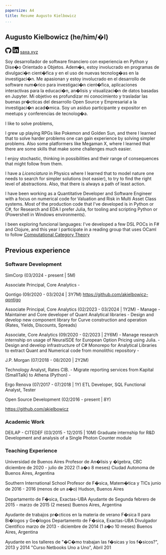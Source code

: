 ```yaml
---
papersize: A4
title: Resume Augusto Kielbowicz
...
```


## Augusto Kielbowicz (he/him/�l)

[<img src="./github.svg" width="20px">](https://github.com/akielbowicz)
[<img src="./linkedin.svg" width="20px">](https://www.linkedin.com/in/augusto-kiel/)
[saxa.xyz](https://saxa.xyz/en)

Soy desarrollador de software financiero con experiencia en Python y Dise�o Orientado a Objetos.
Adem�s, estoy involucrado en programas de divulgaci�n cient�fica y en el uso de nuevas tecnolog�as en la investigaci�n. Me apasionan y estoy involucrado en el desarrollo de software num�rico para investigaci�n cient�fica, aplicaciones interactivas para la educaci�n, an�lisis y visualizaci�n de datos basadas en Jupyter.
Mi objetivo es profundizar mi conocimiento y trasladar las buenas pr�cticas del desarrollo Open Source y Empresarial a la investigaci�n acad�mica.
Soy un asiduo participante y expositor en meetups y conferencias de tecnolog�a.


I like to solve problems,

I grew up playing RPGs like Pokemon and Golden Sun, and there I learned that to solve harder problems one can gain experience by solving simpler problems. Also some platformers like Megaman X, where I learned that there are some skills that make some challenges much easier.

I enjoy stochastic, thinking in possibilities and their range of consequences that might follow from them.

I have a *Licenciatura* in Physics where I learned that to model nature one needs to search for simpler solutions (not easier), to try to find the right level of abstractions. Also, that there is always a path of least action.

I have been working as a Quantitative Developer and Software Engineer with a focus on numerical code for Valuation and Risk in Multi Asset Class systems. Most of the production code that I've developed is in Python or C#, for Research and EDA I prefer Julia, for tooling and scripting Python or (Powershell in Windows environments).

I been exploring funcional languages: I've developed a few DSL POCs in F# and Clojure, and this year I participate in a reading group that uses OCaml to follow [Computational Category Theory](http://www.cs.man.ac.uk/~david/categories/book/book.pdf)


## Previous experience

### Software Development

SimCorp (03/2024 - present | 5M)

Associate Principal, Core Analytics
	- 

Qontigo (09/2020 - 03/2024 | 3Y7M)
https://github.com/akielbowicz-qontigo

Associate Principal, Core Analytics (02/2023 - 03/2024 | 1Y2M)
	  - Manage 
	  - Maintainer and Core developer of Quant Analytical libraries
	  - Design and develop new component library for Curve construction and operation (Rates, Yields, Discounts, Spreads)
	  
Associate, Core Analytics (09/2020 - 02/2023 | 2Y6M)
	- Manage research internship on usage of NeuralSDE for European Option Pricing using Julia.
	- Design and develop infrastructure of C# Monorepo for Analytical Libraries to extract Quant and Numerical code from monolithic repository 
	- 

J.P. Morgan (07/2018 - 08/2020 | 2Y2M)

Technology Analyst, Rates CIB.
	- Migrate reporting services from Kapital (SmallTalk) to Athena (Python)
	- 


Ergo Renova (07/2017 - 07/2018 | 1Y)
ETL Developer, SQL Functional  Analyst, Tester


Open Source Development (02/2016 - present | 8Y)

https://github.com/akielbowicz

### Academic Work

[]()

[]()

DEILAP - CITEDEF (03/2015 - 12/2015 | 10M)
Graduate internship for R&D
Development and analysis of a Single Photon Counter module

### Teaching Experience

Universidad de Buenos Aires
Profesor de An�lisis y �lgebra, CBC
diciembre de 2020 - julio de 2022 (1 a�o 8 meses)
Ciudad Autonoma de Buenos Aires, Argentina

Southern International School
Profesor de F�sica, Matem�tica y TICs
junio de 2016 - 2016 (menos de un a�o)
Hudson, Buenos Aires


Departamento de F�sica, Exactas-UBA
Ayudante de Segunda
febrero de 2015 - marzo de 2015 (2 meses)
Buenos Aires, Argentina

Ayudante de trabajos pr�cticos en la materia de verano F�sica II para Bi�logos
y Ge�logos
Departamento de F�sica, Exactas-UBA
Divulgador Cientifico
marzo de 2013 - diciembre de 2014 (1 a�o 10 meses)
Buenos Aires, Argentina

Ayudante en los talleres de
"�C�mo trabajan las f�sicas y los f�sicos?", 2013 y 2014
"Curso Netbooks Uno a Uno", Abril 201
